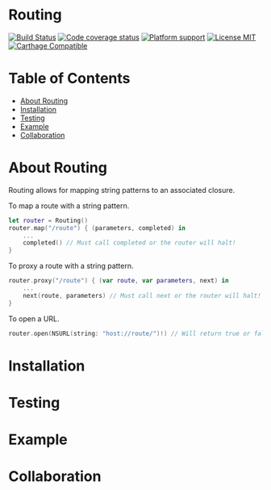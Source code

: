 # Routing

[![Build Status](https://travis-ci.org/jwalapr/Routing.svg?branch=master)](https://travis-ci.org/jwalapr/Routing)
[![Code coverage status](https://img.shields.io/codecov/c/github/Routing/Routing.svg?style=flat-square)](http://codecov.io/github/Routing/Routing)
[![Platform support](https://img.shields.io/badge/platform-ios-lightgrey.svg?style=flat-square)](https://github.com/ReSwift/ReSwift/blob/master/LICENSE.md) [![License MIT](https://img.shields.io/badge/license-MIT-blue.svg?style=flat-square)](https://github.com/ReSwift/ReSwift/blob/master/LICENSE.md)
[![Carthage Compatible](https://img.shields.io/badge/Carthage-compatible-4BC51D.svg?style=flat)](https://github.com/Carthage/Carthage)

# Table of Contents

- [About Routing](#about-routing)
- [Installation](#installation)
- [Testing](#testing)
- [Example](#example)
- [Collaboration](#collaboration)

# About Routing

Routing allows for mapping string patterns to an associated closure.

To map a route with a string pattern.

```swift
let router = Routing()
router.map("/route") { (parameters, completed) in
	...
	completed() // Must call completed or the router will halt!
}
```

To proxy a route with a string pattern.

```swift
router.proxy("/route") { (var route, var parameters, next) in
	...
	next(route, parameters) // Must call next or the router will halt!
}
```

To open a URL.

```swift
router.open(NSURL(string: "host://route/")!) // Will return true or false if there is an associated route
```

# Installation

# Testing

# Example

# Collaboration

